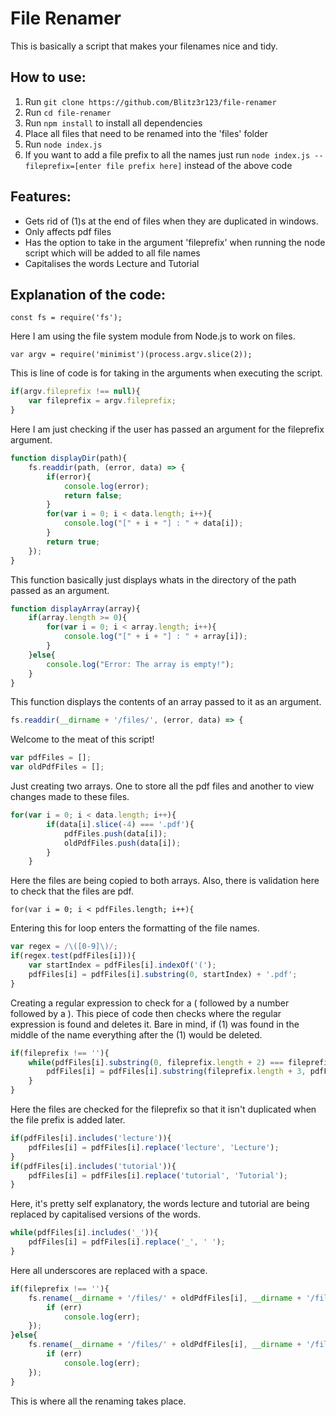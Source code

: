 # File Renamer
This is basically a script that makes your filenames nice and tidy.

## How to use:
1. Run `git clone https://github.com/Blitz3r123/file-renamer`
2. Run `cd file-renamer`
3. Run `npm install` to install all dependencies
4. Place all files that need to be renamed into the 'files' folder
5. Run `node index.js`
6. If you want to add a file prefix to all the names just run `node index.js --fileprefix=[enter file prefix here]` instead of the above code

## Features:
- Gets rid of (1)s at the end of files when they are duplicated in windows.
- Only affects pdf files
- Has the option to take in the argument 'fileprefix' when running the node script which will be added to all file names
- Capitalises the words Lecture and Tutorial

## Explanation of the code:
`const fs = require('fs');`

Here I am using the file system module from Node.js to work on files.

`var argv = require('minimist')(process.argv.slice(2));`

This is line of code is for taking in the arguments when executing the script.

```javascript
if(argv.fileprefix !== null){
	var fileprefix = argv.fileprefix;
}
```

Here I am just checking if the user has passed an argument for the fileprefix argument.

```javascript
function displayDir(path){
	fs.readdir(path, (error, data) => {
		if(error){
			console.log(error);
			return false;
		}
		for(var i = 0; i < data.length; i++){
			console.log("[" + i + "] : " + data[i]);
		}
		return true;
	});
}

```

This function basically just displays whats in the directory of the path passed as an argument.

```javascript
function displayArray(array){
	if(array.length >= 0){
		for(var i = 0; i < array.length; i++){
			console.log("[" + i + "] : " + array[i]);
		}
	}else{
		console.log("Error: The array is empty!");
	}
}
```

This function displays the contents of an array passed to it as an argument.

```javascript
fs.readdir(__dirname + '/files/', (error, data) => {
```

Welcome to the meat of this script!

```javascript
var pdfFiles = [];
var oldPdfFiles = [];
```

Just creating two arrays. One to store all the pdf files and another to view changes made to these files.

```javascript
for(var i = 0; i < data.length; i++){
		if(data[i].slice(-4) === '.pdf'){
			pdfFiles.push(data[i]);
			oldPdfFiles.push(data[i]);
		}
	}
```

Here the files are being copied to both arrays. Also, there is validation here to check that the files are pdf.

`for(var i = 0; i < pdfFiles.length; i++){`

Entering this for loop enters the formatting of the file names.

```javascript
var regex = /\([0-9]\)/;
if(regex.test(pdfFiles[i])){
	var startIndex = pdfFiles[i].indexOf('(');
	pdfFiles[i] = pdfFiles[i].substring(0, startIndex) + '.pdf';
}
```

Creating a regular expression to check for a ( followed by a number followed by a ). This piece of code then checks where the regular expression is found and deletes it. Bare in mind, if (1) was found in the middle of the name everything after the (1) would be deleted.

```javascript
if(fileprefix !== ''){
	while(pdfFiles[i].substring(0, fileprefix.length + 2) === fileprefix + ' -'){
		pdfFiles[i] = pdfFiles[i].substring(fileprefix.length + 3, pdfFiles[i].length);
	}	
}		
```

Here the files are checked for the fileprefix so that it isn't duplicated when the file prefix is added later.

```javascript
if(pdfFiles[i].includes('lecture')){
	pdfFiles[i] = pdfFiles[i].replace('lecture', 'Lecture');
}
if(pdfFiles[i].includes('tutorial')){
	pdfFiles[i] = pdfFiles[i].replace('tutorial', 'Tutorial');
}
```

Here, it's pretty self explanatory, the words lecture and tutorial are being replaced by capitalised versions of the words.

```javascript
while(pdfFiles[i].includes('_')){
	pdfFiles[i] = pdfFiles[i].replace('_', ' ');
}
```

Here all underscores are replaced with a space.

```javascript
if(fileprefix !== ''){
	fs.rename(__dirname + '/files/' + oldPdfFiles[i], __dirname + '/files/' + fileprefix + ' - ' + pdfFiles[i], (err) => {
		if (err)
			console.log(err);
	});			
}else{
	fs.rename(__dirname + '/files/' + oldPdfFiles[i], __dirname + '/files/' + pdfFiles[i], (err) => {
		if (err)
			console.log(err);
	});
}
```

This is where all the renaming takes place.
